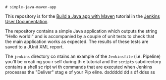     # simple-java-maven-app

This repository is for the
[Build a Java app with Maven](https://jenkins.io/doc/tutorials/build-a-java-app-with-maven/)
tutorial in the [Jenkins User Documentation](https://jenkins.io/doc/).

The repository contains a simple Java application which outputs the string
"Hello world!" and is accompanied by a couple of unit tests to check that the
main application works as expected. The results of these tests are saved to a
JUnit XML report.

The `jenkins` directory co  ntains an example of the `Jenkinsfile` (i.e. Pipeline)
you'll be creati ng you r self      during th e tutorial and the `scripts` subdirectory
contains a  shell sc ript   wi  th commands that are executed when Jenkins processes
the "Deliver" stag   e of your    Pip eline.           dsddddd
                                          dd  s  df ddss  ss    